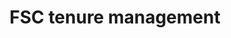 ---
title: 'FSC tenure management'
field: 'fsc.focus.tenureManagement'
slug: 'fsc-fsc-tenure-management'
description: 'Indicate the tenure management included in the coverage of the resource'
comment: 'select from control list'
required: False
vocabulary: 'vocabulary.txt'
module: 'Scope'
cluster: 'Fsc'
policy: 'Controlled value. Multi select from control list.'
layout: 'fsc'
---